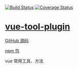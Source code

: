 [![Build Status](https://travis-ci.org/MrHzq/vue-tool-plugin.svg?branch=master)](https://travis-ci.org/MrHzq/vue-tool-plugin) [![Coverage Status](https://coveralls.io/repos/github/MrHzq/vue-tool-plugin/badge.svg?branch=master)](https://coveralls.io/github/MrHzq/vue-tool-plugin?branch=master)

# [vue-tool-plugin](https://github.com/MrHzq/vue-tool-plugin)

[GitHub 源码](https://github.com/MrHzq/vue-tool-plugin)

[npm 包](https://www.npmjs.com/package/vue-tool-plugin)

vue 常用工具、方法
